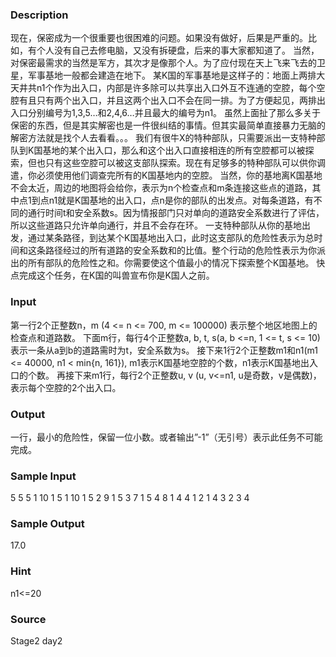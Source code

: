 
### Description
现在，保密成为一个很重要也很困难的问题。如果没有做好，后果是严重的。比如，有个人没有自己去修电脑，又没有拆硬盘，后来的事大家都知道了。
当然，对保密最需求的当然是军方，其次才是像那个人。为了应付现在天上飞来飞去的卫星，军事基地一般都会建造在地下。
某K国的军事基地是这样子的：地面上两排大天井共n1个作为出入口，内部是许多除可以共享出入口外互不连通的空腔，每个空腔有且只有两个出入口，并且这两个出入口不会在同一排。为了方便起见，两排出入口分别编号为1,3,5…和2,4,6…并且最大的编号为n1。
虽然上面扯了那么多关于保密的东西，但是其实解密也是一件很纠结的事情。但其实最简单直接暴力无脑的解密方法就是找个人去看看。。。
我们有很牛X的特种部队，只需要派出一支特种部队到K国基地的某个出入口，那么和这个出入口直接相连的所有空腔都可以被探索，但也只有这些空腔可以被这支部队探索。现在有足够多的特种部队可以供你调遣，你必须使用他们调查完所有的K国基地内的空腔。
当然，你的基地离K国基地不会太近，周边的地图将会给你，表示为n个检查点和m条连接这些点的道路，其中点1到点n1就是K国基地的出入口，点n是你的部队的出发点。对每条道路，有不同的通行时间t和安全系数s。因为情报部门只对单向的道路安全系数进行了评估，所以这些道路只允许单向通行，并且不会存在环。
一支特种部队从你的基地出发，通过某条路径，到达某个K国基地出入口，此时这支部队的危险性表示为总时间和这条路径经过的所有道路的安全系数和的比值。整个行动的危险性表示为你派出的所有部队的危险性之和。你需要使这个值最小的情况下探索整个K国基地。
快点完成这个任务，在K国的叫兽宣布你是K国人之前。

### Input
第一行2个正整数n，m (4 <= n <= 700, m <= 100000) 表示整个地区地图上的检查点和道路数。
下面m行，每行4个正整数a, b, t, s(a, b <=n, 1 <= t, s <= 10)表示一条从a到b的道路需时为t，安全系数为s。
接下来1行2个正整数m1和n1(m1 <= 40000, n1 < min{n, 161}), m1表示K国基地空腔的个数，n1表示K国基地出入口的个数。
再接下来m1行，每行2个正整数u, v (u, v<=n1, u是奇数，v是偶数)，表示每个空腔的2个出入口。 

### Output
一行，最小的危险性，保留一位小数。或者输出”-1”（无引号）表示此任务不可能完成。
### Sample Input
5 5
5 1 10 1
5 1 10 1
5 2 9 1
5 3 7 1
5 4 8 1
4 4
1 2
1 4
3 2
3 4
### Sample Output
17.0
### Hint

n1<=20
### Source
Stage2 day2